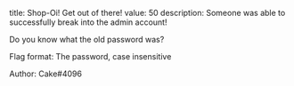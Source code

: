 title: Shop-Oi! Get out of there!
value: 50
description: Someone was able to successfully break into the admin account! 

Do you know what the old password was?

Flag format: The password, case insensitive

Author: Cake#4096
